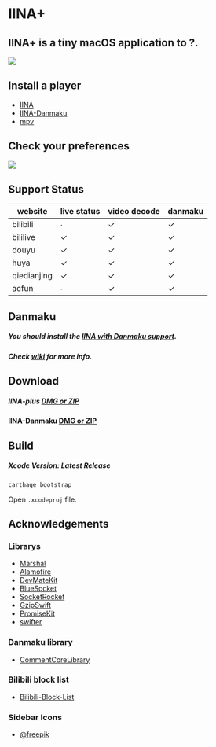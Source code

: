 # IINA+

## IINA+ is a tiny macOS application to ?.
![](https://i.loli.net/2018/10/30/5bd83a7952437.gif)


## Install a player
- [IINA](https://lhc70000.github.io/iina/)
- [IINA-Danmaku](https://github.com/xjbeta/iina-danmaku/releases)
- [mpv](https://mpv.io/)

## Check your preferences
![](https://i.loli.net/2018/10/30/5bd83ae6985bd.jpeg)

## Support Status
<!--https://www.tablesgenerator.com/markdown_tables#-->

| website     | live status | video decode | danmaku |
|-------------|-------------|--------------|---------|
| bilibili    |      ∙      |       ✓      |    ✓    |
| bililive    |      ✓      |       ✓      |    ✓    |
| douyu       |      ✓      |       ✓      |    ✓    |
| huya        |      ✓      |       ✓      |    ✓    |
| qiedianjing |      ✓      |       ✓      |    ✓    |
| acfun       |      ∙      |       ✓      |    ✓    |

## Danmaku
##### You should install the [IINA with Danmaku support](https://github.com/xjbeta/iina-danmaku/releases).
##### Check [wiki](https://github.com/xjbeta/iina-plus/wiki) for more info.

## Download
##### IINA-plus [DMG or ZIP](https://github.com/xjbeta/iina-plus/releases)
#### IINA-Danmaku [DMG or ZIP](https://github.com/xjbeta/iina-danmaku/releases)

## Build
##### Xcode Version: Latest Release

```
carthage bootstrap
```
Open `.xcodeproj` file.

## Acknowledgements
### Librarys
- [Marshal](https://github.com/utahiosmac/Marshal)
- [Alamofire](https://github.com/Alamofire/Alamofire)
- [DevMateKit](https://github.com/DevMate/DevMateKit)
- [BlueSocket](https://github.com/IBM-Swift/BlueSocket)
- [SocketRocket](https://github.com/facebook/SocketRocket)
- [GzipSwift](https://github.com/1024jp/GzipSwift)
- [PromiseKit](https://github.com/mxcl/PromiseKit)
- [swifter](https://github.com/httpswift/swifter)

### Danmaku library
- [CommentCoreLibrary](https://github.com/jabbany/CommentCoreLibrary)

### Bilibili block list
- [Bilibili-Block-List](https://github.com/jnxyp/Bilibili-Block-List)

### Sidebar Icons
- [@freepik](https://www.flaticon.com/authors/freepik)